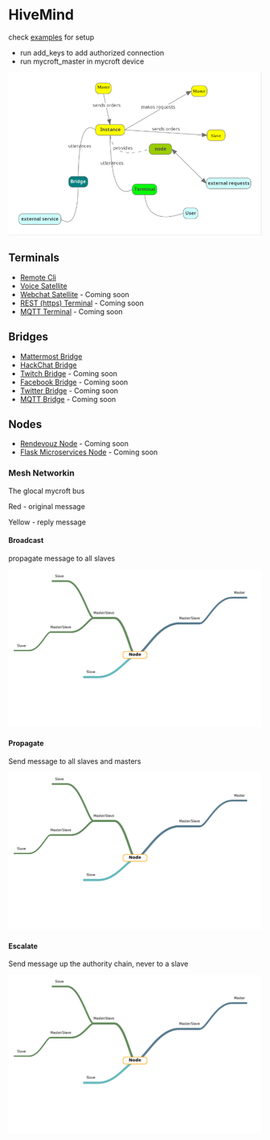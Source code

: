 # HiveMind

check [examples](./examples) for setup

- run add_keys to add authorized connection
- run mycroft_master in mycroft device

![](./hivemind.png)

## Terminals

- [Remote Cli](https://github.com/OpenJarbas/HiveMind-cli)
- [Voice Satellite](https://github.com/OpenJarbas/HiveMind-voice-sat)
- [Webchat Satellite]() - Coming soon
- [REST (https) Terminal]() - Coming soon
- [MQTT Terminal]() - Coming soon

## Bridges

- [Mattermost Bridge](https://github.com/JarbasAl/HiveMind_mattermost_bridge)
- [HackChat Bridge](https://github.com/OpenJarbas/HiveMind-HackChatBridge)
- [Twitch Bridge]() - Coming soon
- [Facebook Bridge]() - Coming soon
- [Twitter Bridge]() - Coming soon
- [MQTT Bridge]() - Coming soon

## Nodes

- [Rendevouz Node]() - Coming soon
- [Flask Microservices Node]() - Coming soon


### Mesh Networkin

The glocal mycroft bus

Red - original message

Yellow - reply message

#### Broadcast

propagate message to all slaves

![](./data_flow/broadcast.gif)

#### Propagate

Send message to all slaves and masters

![](./data_flow/propagate.gif)

#### Escalate

Send message up the authority chain, never to a slave

![](./data_flow/escalate.gif)

